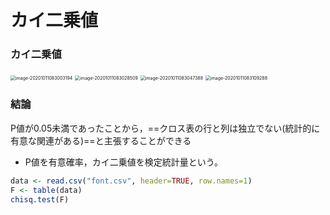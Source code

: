 # カイ二乗値



### カイ二乗値

<img src="/Users/yechentide/Documents/My Notes/07_R/b_カイ二乗値.assets/image01.png" alt="image-20201011083003194" style="zoom:50%;" />

<img src="/Users/yechentide/Documents/My Notes/07_R/b_カイ二乗値.assets/image02.png" alt="image-20201011083028509" style="zoom:50%;" />

<img src="/Users/yechentide/Documents/My Notes/07_R/b_カイ二乗値.assets/image03.png" alt="image-20201011083047388" style="zoom:50%;" />

<img src="/Users/yechentide/Documents/My Notes/07_R/b_カイ二乗値.assets/image04.png" alt="image-20201011083109288" style="zoom:50%;" />

### 結論

P値が0.05未満であったことから，==クロス表の行と列は独立でない(統計的に有意な関連がある)==と主張することができる

- P値を有意確率，カイ二乗値を検定統計量という。

```R
data <- read.csv("font.csv", header=TRUE, row.names=1)
F <- table(data)
chisq.test(F)
```

